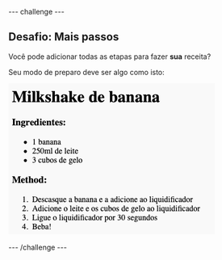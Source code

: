 --- challenge ---

## Desafio: Mais passos

Você pode adicionar todas as etapas para fazer **sua** receita?

Seu modo de preparo deve ser algo como isto:

![captura de tela](images/recipe-more-method.png)

--- /challenge ---